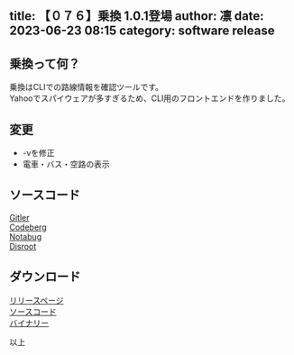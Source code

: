 title: 【０７６】乗換 1.0.1登場
author: 凛
date: 2023-06-23 08:15
category: software release
----
## 乗換って何？

乗換はCLIでの路線情報を確認ツールです。\
Yahooでスパイウェアが多すぎるため、CLI用のフロントエンドを作りました。

## 変更
* -vを修正
* 電車・バス・空路の表示

## ソースコード

[Gitler](https://gitler.moe/suwako/norikae)\
[Codeberg](https://codeberg.org/TechnicalSuwako/norikae)\
[Notabug](https://notabug.org/TechnicalSuwako/norikae)\
[Disroot](https://git.disroot.org/TechnicalSuwako/norikae)

## ダウンロード
[リリースページ](https://gitler.moe/suwako/norikae/releases)\
[ソースコード](https://076.moe/repo/src/norikae)\
[バイナリー](https://076.moe/repo/bin/norikae)

以上
